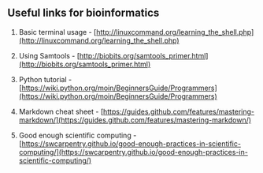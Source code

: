 ## Useful links for bioinformatics

1. Basic terminal usage - [http://linuxcommand.org/learning_the_shell.php](http://linuxcommand.org/learning_the_shell.php)

2. Using Samtools - [http://biobits.org/samtools_primer.html](http://biobits.org/samtools_primer.html)

3. Python tutorial - [https://wiki.python.org/moin/BeginnersGuide/Programmers](https://wiki.python.org/moin/BeginnersGuide/Programmers)

4. Markdown cheat sheet - [https://guides.github.com/features/mastering-markdown/](https://guides.github.com/features/mastering-markdown/)

5. Good enough scientific computing - [https://swcarpentry.github.io/good-enough-practices-in-scientific-computing/](https://swcarpentry.github.io/good-enough-practices-in-scientific-computing/)
